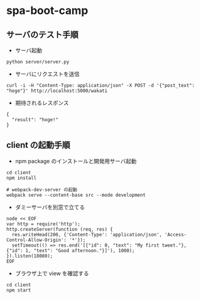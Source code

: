 # spa-boot-camp

## サーバのテスト手順

- サーバ起動

```
python server/server.py
```

- サーバにリクエストを送信

```
curl -i -H "Content-Type: application/json" -X POST -d '{"post_text": "hoge"}' http://localhost:5000/wakati
```

- 期待されるレスポンス

```
{
  "result": "hoge!"
}
```

## client の起動手順

- npm package のインストールと開発用サーバ起動

```shell-session
cd client
npm install

# webpack-dev-server の起動
webpack serve --content-base src --mode development
```

- ダミーサーバを別窓で立てる

```
node << EOF
var http = require('http');
http.createServer(function (req, res) {
  res.writeHead(200, {'Content-Type': 'application/json', 'Access-Control-Allow-Origin': '*'});
  setTimeout(() => res.end('[{"id": 0, "text": "My first tweet."}, {"id": 1, "text": "Good afternoon."}]'), 1000);
}).listen(18080);
EOF
```

- ブラウザ上で view を確認する

```
cd client
npm start
```